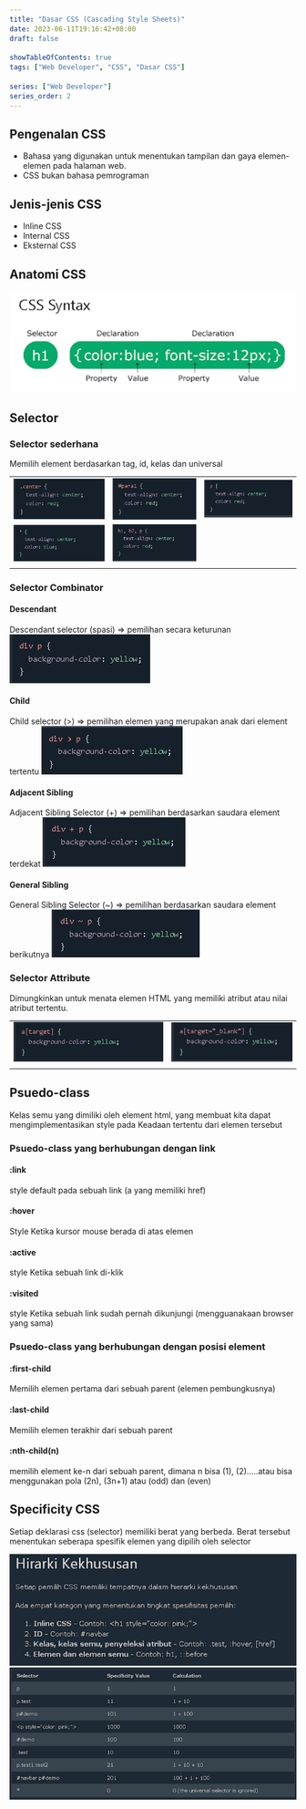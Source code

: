 ```yaml
---
title: "Dasar CSS (Cascading Style Sheets)"
date: 2023-06-11T19:16:42+08:00
draft: false

showTableOfContents: true
tags: ["Web Developer", "CSS", "Dasar CSS"]

series: ["Web Developer"]
series_order: 2
---
```


## Pengenalan CSS

- Bahasa yang digunakan untuk menentukan tampilan dan gaya elemen-elemen pada
  halaman web.
- CSS bukan bahasa pemrograman

## Jenis-jenis CSS

- Inline CSS
- Internal CSS
- Eksternal CSS

## Anatomi CSS

![CSS Anatomy](img/cssanatomy.png)

## Selector

### Selector sederhana

Memilih element berdasarkan tag, id, kelas dan universal

|                                  |                                  |                                  |
| -------------------------------- | -------------------------------- | -------------------------------- |
| ![Selector 1](img/selector1.png) | ![Selector 2](img/selector2.png) | ![Selector 3](img/selector3.png) |
| ![Selector 4](img/selector4.png) | ![Selector 5](img/selector5.png) |                                  |
|                                  |                                  |                                  |

### Selector Combinator

#### Descendant

Descendant selector (spasi) => pemilihan secara keturunan
![Descendant Selector](img/descendant_selector.png)

#### Child

Child selector (>) => pemilihan elemen yang merupakan anak dari element tertentu
![Child Selector](img/child_selector.png)

#### Adjacent Sibling

Adjacent Sibling Selector (+) => pemilihan berdasarkan saudara element terdekat
![Adjacent Sibling](img/adjancent_selector.png)

#### General Sibling

General Sibling Selector (~) => pemilihan berdasarkan saudara element berikutnya
![General Sibling](img/general_sibling.png)

### Selector Attribute

Dimungkinkan untuk menata elemen HTML yang memiliki atribut atau nilai atribut
tertentu.

|                                                   |                                                  |
| ------------------------------------------------- | ------------------------------------------------ |
| ![Attribut Selector ](img/attribut_selector1.png) | ![Attribut Selector](img/attribut_selector2.png) |
|                                                   |                                                  |

## Psuedo-class

Kelas semu yang dimiliki oleh element html, yang membuat kita dapat
mengimplementasikan style pada Keadaan tertentu dari elemen tersebut

### Psuedo-class yang berhubungan dengan link

#### :link

style default pada sebuah link (a yang memiliki href)

#### :hover

Style Ketika kursor mouse berada di atas elemen

#### :active

style Ketika sebuah link di-klik

#### :visited

style Ketika sebuah link sudah pernah dikunjungi (mengguanakaan browser yang
sama)

### Psuedo-class yang berhubungan dengan posisi element

#### :first-child

Memilih elemen pertama dari sebuah parent (elemen pembungkusnya)

#### :last-child

Memilih elemen terakhir dari sebuah parent

#### :nth-child(n)

memilih element ke-n dari sebuah parent, dimana n bisa (1), (2)…..atau bisa
menggunakan pola (2n), (3n+1) atau (odd) dan (even)

## Specificity CSS

Setiap deklarasi css (selector) memiliki berat yang berbeda. Berat tersebut
menentukan seberapa spesifik elemen yang dipilih oleh selector

![Hirarki Kekhususan 1](img/hirarki_kekhususan1.png)
![Hirarki Kekhususan](img/hirarki_kekhususan2.png)
